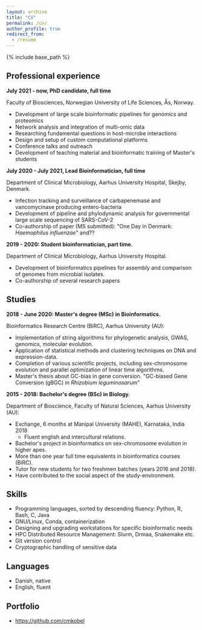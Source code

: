 ```yaml
---
layout: archive
title: "CV"
permalink: /cv/
author_profile: true
redirect_from:
  - /resume
---
```


{% include base_path %}




## Professional experience

**July 2021 - now, PhD candidate, full time**

Faculty of Biosciences, Norwegian University of Life Sciences, Ås, Norway.

  - Development of large scale bioinformatic pipelines for genomics and proteomics
  - Network analysis and integration of multi-omic data
  - Researching fundamental questions in host-microbe interactions
  - Design and setup of custom computational platforms
  - Conference talks and outreach
  - Development of teaching material and bioinformatic training of Master's students


**July 2020 - July 2021, Lead Bioinformatician, full time**

Department of Clinical Microbiology, Aarhus University Hospital, Skejby, Denmark.

  - Infection tracking and surveillance of carbapenemase and vancomycinase producing entero-bacteria
  - Development of pipeline and phylodynamic analysis for governmental large scale sequencing of SARS-CoV-2
  - Co-authorship of paper (MS submitted): "One Day in Denmark: *Haemophilus influenzae*" and??

**2019 - 2020: Student bioinformatician, part time.**

Department of Clinical Microbiology, Aarhus University Hospital.

  - Development of bioinformatics pipelines for assembly and comparison of genomes from microbial isolates.
  - Co-authorship of several research papers
  

## Studies

**2018 - June 2020: Master's degree (MSc) in Bioinformatics.**

Bioinformatics Research Centre (BiRC), Aarhus University (AU):

  - Implementation of string algorithms for phylogenetic analysis, GWAS, genomics, molecular evolution.
  - Application of statistical methods and clustering techniques on DNA and expression-data.
  - Completion of various scientific projects, including sex-chromosome evolution and parallel optimization of linear time algorithms.
  - Master's thesis about GC-bias in gene conversion. "GC-biased Gene Conversion (gBGC) in *Rhizobium leguminosarum*"

  

**2015 - 2018: Bachelor's degree (BSc) in Biology.**

Department of Bioscience, Faculty of Natural Sciences, Aarhus University (AU):

  - Exchange, 6 months at Manipal University (MAHE), Karnataka, India 2018
    - Fluent english and intercultural relations.
  - Bachelor's project in bioinformatics on sex-chromosome evolution in higher apes.
  - More than one year full time equivalents in bioinformatics courses (BiRC). 
  - Tutor for new students for two freshmen batches (years 2016 and 2018).
  - Have contributed to the social aspect of the study-environment.



## Skills

  - Programming languages, sorted by descending fluency: Python, R, Bash, C, Java
  - GNU/Linux, Conda, containerization
  - Designing and upgrading workstations for specific bioinformatic needs
  - HPC Distributed Resource Management: Slurm, Drmaa, Snakemake etc.
  - Git version control
  - Cryptographic handling of sensitive data



## Languages

  - Danish, native
  - English, fluent

  

## Portfolio

  - https://github.com/cmkobel




